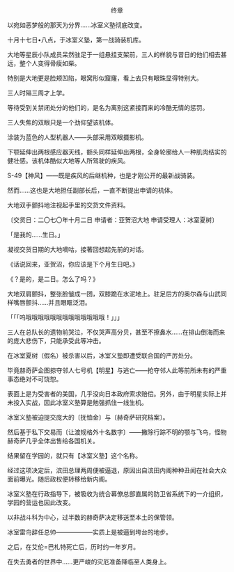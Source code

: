<p align="center">终章</p>

以宛如恶梦般的那天为分界……冰室义塾彻底改变。

十月十七日•八点，于冰室义塾，第一战骑装机库。

大地等星辰小队成员呆然驻足于一组悬挂支架前，三人的样貌与昔日的他们相去甚远，整个人变得骨瘦如柴。

特别是大地更是脸颊凹陷，眼窝形似窟窿，看上去只有眼珠显得特别大。

三人时隔三周才上学。

等待受到关禁闭处分的他们的，是名为离别这紧接而来的冷酷无情的惩罚。

三人失焦的双眼只是一个劲仰望该机体。

涂装为蓝色的人型机器人——头部采用双眼摄影机。

下颚延伸出两根感应器天线，额头同样延伸出两根，全身轮廓给人一种肌肉结实的健壮感。该机体酷似大地等人所驾驶的疾风。

S-49【神风】——既是疾风的后继机种，也是才刚公开的最新战骑装。

然而……这也是大地担任副部长后，一直不断提出申请的机体。

大地双手颤抖地注视起手里的交货文件资料。

〔交货日：二〇七〇年十月二日 申请者：亚贺沼大地 申请受理人：冰室夏树〕

「是我的……生日。」

凝视交货日期的大地嘀咕，接著回想起先前的对话。

《话说回来，亚贺沼，你应该是下个月生日吧。》

《？是的，是二日。怎么了吗？》

大地双肩颤抖，整张脸皱成一团，双膝跪在水泥地上。驻足后方的奥尔森与山武同样嘴唇颤抖……并且眼眶泛泪。

「「「呜哦哦哦哦哦哦哦哦哦哦哦哦哦！」」」

三人在总队长的遗物前哭泣，不仅哭声高分贝，甚至不擦鼻水……在排山倒海而来的庞大悲伤下，只能承受此等冲击。

在冰室夏树（假名）被杀害以后，冰室义塾即遭受联合国的严厉处分。

毕竟赫奇萨企图掠夺邻人七号机【明星】与逃亡——抢夺邻人此等前所未有的严重事态绝对不可饶恕。

表面上是为受害者的美国，几乎没向日本政府索求赔偿。另外，由于明星实际上并未投入实战，因此冰室义塾算是勉强抓住一线生机。

冰室义塾被迫提交庞大的〔抚恤金〕与〔赫奇萨研究档案〕。

然后基于私下交易而〔让渡规格外十名数字〕——撇除行踪不明的颚与飞鸟，怪物赫奇萨几乎全体出售给各国机关。

结果留在学园的，就只有【冰室义塾】这个名称。

经过这项决定后，滨田总理两周便被逼退，原因出自滨田内阁种种丑闻在社会大众面前曝光。随后政权便转移给新内阁。

冰室义塾在行政指导下，被吸收为统合幕僚总部直属的防卫省系统下的一介组织，学园的营运也因此改变。

以非战斗科为中心，过半数的赫奇萨决定移送至本土的保管领。

冰室雷鸟辞任总帅——————实质上是被逼到垮台的地步。

之后，在艾伦=巴札特死亡后，历时约一年岁月。

在失去勇者的世界中……更严峻的灾厄准备降临至人类身上。

